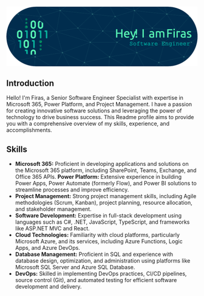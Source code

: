 
![Header](https://github.com/fksontini/fksontini/blob/main/github-header-image.png)

## Introduction

Hello! I'm Firas, a  Senior Software Engineer Specialist with expertise in Microsoft 365, Power Platform, and Project Management. I have a passion for creating innovative software solutions and leveraging the power of technology to drive business success. This Readme profile aims to provide you with a comprehensive overview of my skills, experience, and accomplishments.

## Skills

- **Microsoft 365:** Proficient in developing applications and solutions on the Microsoft 365 platform, including SharePoint, Teams, Exchange, and Office 365 APIs.
 **Power Platform:** Extensive experience in building Power Apps, Power Automate (formerly Flow), and Power BI solutions to streamline processes and improve efficiency.
- **Project Management:** Strong project management skills, including Agile methodologies (Scrum, Kanban), project planning, resource allocation, and stakeholder management.
- **Software Development:** Expertise in full-stack development using languages such as C#, .NET, JavaScript, TypeScript, and frameworks like ASP.NET MVC and React.
-  **Cloud Technologies:** Familiarity with cloud platforms, particularly Microsoft Azure, and its services, including Azure Functions, Logic Apps, and Azure DevOps.
- **Database Management:** Proficient in SQL and experience with database design, optimization, and administration using platforms like Microsoft SQL Server and Azure SQL Database.
-  **DevOps:** Skilled in implementing DevOps practices, CI/CD pipelines, source control (Git), and automated testing for efficient software development and delivery.
